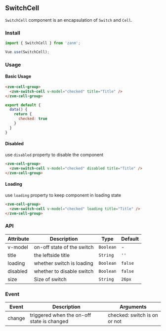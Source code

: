 ## SwitchCell
`SwitchCell` component is an encapsulation of `Switch` and `Cell`.

### Install
``` javascript
import { SwitchCell } from 'zanm';

Vue.use(SwitchCell);
```

### Usage

#### Basic Usage

```html
<zvm-cell-group>
  <zvm-switch-cell v-model="checked" title="Title" />
</zvm-cell-group>
```

```javascript
export default {
  data() {
    return {
      checked: true
    }
  }
}
```


#### Disabled
use `disabled` property to disable the component

```html
<zvm-cell-group>
  <zvm-switch-cell v-model="checked" disabled title="Title" />
</zvm-cell-group>
```


#### Loading
use `loading` property to keep component in loading state

```html
<zvm-cell-group>
  <zvm-switch-cell v-model="checked" loading title="Title" />
</zvm-cell-group>
```

### API

| Attribute | Description | Type | Default |
|-----------|-----------|-----------|-------------|
| v-model | on-off state of the switch | `Boolean` | - |
| title | the leftside title |  `String` | `''` |
| loading | whether switch is loading |  `Boolean` | `false` |
| disabled | whether to disable switch |  `Boolean` | `false` |
| size | Size of switch | `String` | `26px` |

### Event

| Event | Description | Arguments |
|-----------|-----------|-----------|
| change | triggered when the on-off state is changed | checked: switch is on or not |

